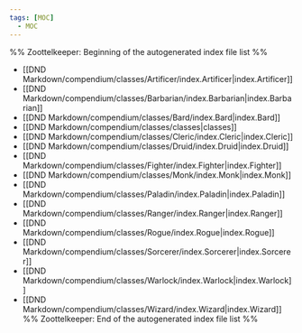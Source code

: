 ```yaml
---
tags: [MOC]
  - MOC
---
```

%% Zoottelkeeper: Beginning of the autogenerated index file list  %%
-  [[DND Markdown/compendium/classes/Artificer/index.Artificer|index.Artificer]]
-  [[DND Markdown/compendium/classes/Barbarian/index.Barbarian|index.Barbarian]]
-  [[DND Markdown/compendium/classes/Bard/index.Bard|index.Bard]]
-  [[DND Markdown/compendium/classes/classes|classes]]
-  [[DND Markdown/compendium/classes/Cleric/index.Cleric|index.Cleric]]
-  [[DND Markdown/compendium/classes/Druid/index.Druid|index.Druid]]
-  [[DND Markdown/compendium/classes/Fighter/index.Fighter|index.Fighter]]
-  [[DND Markdown/compendium/classes/Monk/index.Monk|index.Monk]]
-  [[DND Markdown/compendium/classes/Paladin/index.Paladin|index.Paladin]]
-  [[DND Markdown/compendium/classes/Ranger/index.Ranger|index.Ranger]]
-  [[DND Markdown/compendium/classes/Rogue/index.Rogue|index.Rogue]]
-  [[DND Markdown/compendium/classes/Sorcerer/index.Sorcerer|index.Sorcerer]]
-  [[DND Markdown/compendium/classes/Warlock/index.Warlock|index.Warlock]]
-  [[DND Markdown/compendium/classes/Wizard/index.Wizard|index.Wizard]]
%% Zoottelkeeper: End of the autogenerated index file list  %%
